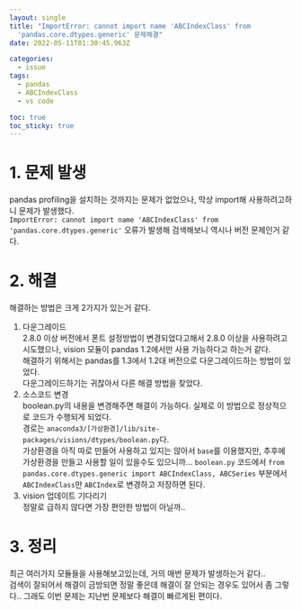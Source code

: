 ```yaml
---
layout: single
title: "ImportError: cannot import name 'ABCIndexClass' from
  'pandas.core.dtypes.generic' 문제해결"
date: 2022-05-11T01:30:45.963Z

categories:
  - issue
tags:
  - pandas
  - ABCIndexClass
  - vs code

toc: true
toc_sticky: true
---
```


# 1. 문제 발생
pandas profiling을 설치하는 것까지는 문제가 없었으나, 막상 import해 사용하려고하니 문제가 발생했다.   
`ImportError: cannot import name 'ABCIndexClass' from 'pandas.core.dtypes.generic'` 오류가 발생해 검색해보니 역시나 버전 문제인거 같다.  

# 2. 해결
해결하는 방법은 크게 2가지가 있는거 같다.  
1. 다운그레이드  
2.8.0 이상 버전에서 폰트 설정방법이 변경되었다고해서 2.8.0 이상을 사용하려고 시도했으나, vision 모듈이 pandas 1.2에서만 사용 가능하다고 하는거 같다.  
해결하기 위해서는 pandas를 1.3에서 1.2대 버전으로 다운그레이드하는 방법이 있었다.  
다운그레이드하기는 귀찮아서 다른 해결 방법을 찾았다.
2. 소스코드 변경  
boolean.py의 내용을 변경해주면 해결이 가능하다. 실제로 이 방법으로 정상적으로 코드가 수행되게 되었다.  
경로는 `anaconda3/[가상환경]/lib/site-packages/visions/dtypes/boolean.py`다.  
가상환경을 아직 따로 만들어 사용하고 있지는 않아서 `base`를 이용했지만, 추후에 가상환경을 만들고 사용할 일이 있을수도 있으니까...
`boolean.py` 코드에서 `from pandas.core.dtypes.generic import ABCIndexClass, ABCSeries` 부분에서 `ABCIndexClass`만 `ABCIndex`로 변경하고 저장하면 된다.
3. vision 업데이트 기다리기  
정말로 급하지 않다면 가장 편안한 방법이 아닐까..

# 3. 정리
최근 여러가지 모듈들을 사용해보고있는데, 거의 매번 문제가 발생하는거 같다..   
검색이 잘되어서 해결이 금방되면 정말 좋은데 해결이 잘 안되는 경우도 있어서 좀 그렇다.. 그래도 이번 문제는 지난번 문제보다 해결이 빠르게된 편이다.